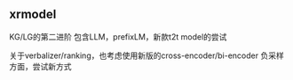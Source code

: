 ## xrmodel 
KG/LG的第二进阶
包含LLM，prefixLM，新款t2t model的尝试


关于verbalizer/ranking，也考虑使用新版的cross-encoder/bi-encoder
负采样方面，尝试新方式